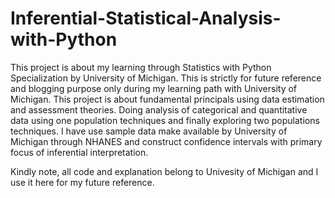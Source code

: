 # Inferential-Statistical-Analysis-with-Python
  This project is about my learning through Statistics with Python Specialization by University of Michigan. 
  This is strictly for future reference and blogging purpose only during my learning path with University of Michigan.  This project is about fundamental principals using data estimation and assessment theories. Doing analysis of categorical and quantitative data using one population techniques and finally exploring two populations techniques. I have use sample data make available by University of Michigan through NHANES and construct confidence intervals with primary focus of inferential interpretation.
  
  Kindly note, all code and explanation belong to Univesity of Michigan and I use it here for my future reference.
